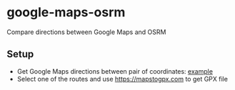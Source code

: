 # google-maps-osrm

Compare directions between Google Maps and OSRM

## Setup

- Get Google Maps directions between pair of coordinates: [example](https://www.google.com/maps/dir/20.9967943,105.8690124/21.043666864560734,+105.83550324106861/@21.0202649,105.8324446,14z/data=!3m1!4b1!4m7!4m6!1m0!1m3!2m2!1d105.8355032!2d21.0436669!3e2?entry=ttu)
- Select one of the routes and use https://mapstogpx.com to get GPX file
